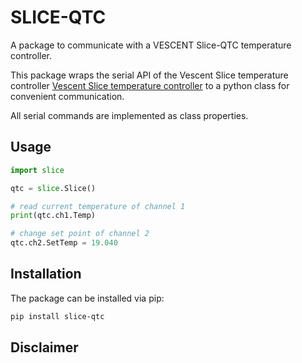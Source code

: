 # SLICE-QTC

A package to communicate with a VESCENT Slice-QTC temperature controller.

This package wraps the serial API of the Vescent Slice temperature
controller [Vescent Slice temperature controller](https://vescent.com/de/slice-qtc-four-channel-temperature-controller.html)
to a python class for convenient communication.

All serial commands are implemented as class properties.

## Usage

```python
import slice

qtc = slice.Slice()

# read current temperature of channel 1
print(qtc.ch1.Temp)

# change set point of channel 2 
qtc.ch2.SetTemp = 19.040
```

## Installation

The package can be installed via pip:

```bash
pip install slice-qtc 
```

## Disclaimer
